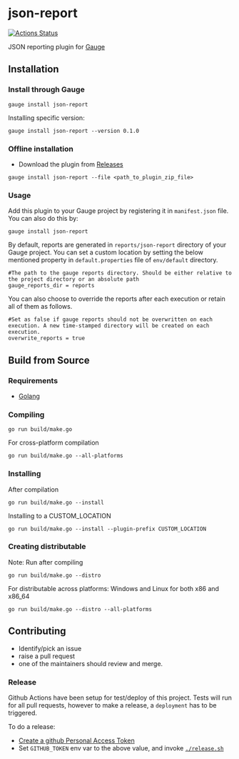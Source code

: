 json-report
===========

[![Actions Status](https://github.com/getgauge-contrib/json-report/workflows/tests/badge.svg)](https://github.com/getgauge-contrib/json-report/actions)

JSON reporting plugin for [Gauge](http://gauge.org)

Installation
------------

### Install through Gauge 

```
gauge install json-report
```
Installing specific version:

```
gauge install json-report --version 0.1.0
```

### Offline installation
* Download the plugin from [Releases](https://github.com/getgauge-contrib/json-report/releases)
```
gauge install json-report --file <path_to_plugin_zip_file>
```

### Usage

Add this plugin to your Gauge project by registering it in `manifest.json` file. You can also do this by:

```
gauge install json-report
```

By default, reports are generated in `reports/json-report` directory of your Gauge project. You can set a custom location by setting the below mentioned property in `default.properties` file of `env/default` directory.

```
#The path to the gauge reports directory. Should be either relative to the project directory or an absolute path
gauge_reports_dir = reports
```

You can also choose to override the reports after each execution or retain all of them as follows.

```
#Set as false if gauge reports should not be overwritten on each execution. A new time-stamped directory will be created on each execution.
overwrite_reports = true
```

Build from Source
-----------------

### Requirements
* [Golang](http://golang.org/)

### Compiling

```
go run build/make.go
```

For cross-platform compilation

```
go run build/make.go --all-platforms
```

### Installing
After compilation

```
go run build/make.go --install
```

Installing to a CUSTOM_LOCATION

```
go run build/make.go --install --plugin-prefix CUSTOM_LOCATION
```

### Creating distributable

Note: Run after compiling

```
go run build/make.go --distro
```

For distributable across platforms: Windows and Linux for both x86 and x86_64

```
go run build/make.go --distro --all-platforms
```

Contributing
------------

- Identify/pick an issue
- raise a pull request
- one of the maintainers should review and merge.

### Release

Github Actions have been setup for test/deploy of this project. Tests will run for all pull requests, however to make a release, a `deployment` has to be triggered.

To do a release:

- [Create a github Personal Access Token](https://docs.github.com/en/github/authenticating-to-github/creating-a-personal-access-token)
- Set `GITHUB_TOKEN` env var to the above value, and invoke [`./release.sh`](release.sh)
